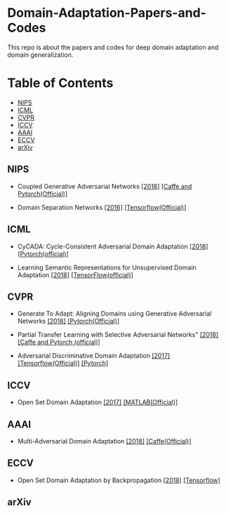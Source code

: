 # Domain-Adaptation-Papers-and-Codes

This repo is about the papers and codes for deep domain adaptation and domain generalization. 

Table of Contents
=================
 * [NIPS](https://github.com/redhat12345/Domain-Adaptation-Papers-and-Codes/blob/master/README.md#nips)
 * [ICML](https://github.com/redhat12345/Domain-Adaptation-Papers-and-Codes/blob/master/README.md#icml)
 * [CVPR](https://github.com/redhat12345/Domain-Adaptation-Papers-and-Codes/blob/master/README.md#cvpr)
 * [ICCV](https://github.com/redhat12345/Domain-Adaptation-Papers-and-Codes/blob/master/README.md#iccv)
 * [AAAI](https://github.com/redhat12345/Domain-Adaptation-Papers-and-Codes/blob/master/README.md#aaai)
 * [ECCV](https://github.com/redhat12345/Domain-Adaptation-Papers-and-Codes/blob/master/README.md#eccv)
 * [arXiv](https://github.com/redhat12345/Domain-Adaptation-Papers-and-Codes/blob/master/README.md#arxiv)

## NIPS

* Coupled Generative Adversarial Networks [[2016]](http://papers.nips.cc/paper/6544-coupled-generative-adversarial-networks) [[Caffe and Pytorch(Official)]](https://github.com/mingyuliutw/cogan)


* Domain Separation Networks [[2016]](http://papers.nips.cc/paper/6254-domain-separation-networks) [[Tensorflow(Official)]](https://github.com/tensorflow/models/tree/master/research/domain_adaptation)

## ICML

* CyCADA: Cycle-Consistent Adversarial Domain Adaptation [[2018]](http://proceedings.mlr.press/v80/hoffman18a.html) [[Pytorch(official)]](https://github.com/jhoffman/cycada_release)

* Learning Semantic Representations for Unsupervised Domain Adaptation [[2018]](http://proceedings.mlr.press/v80/xie18c.html) [[TensorFlow(official)]](https://github.com/Mid-Push/Moving-Semantic-Transfer-Network)

## CVPR

* Generate To Adapt: Aligning Domains using Generative Adversarial Networks [[2018]](http://openaccess.thecvf.com/content_cvpr_2018/papers/Sankaranarayanan_Generate_to_Adapt_CVPR_2018_paper.pdf) [[Pytorch(Official)]](https://github.com/yogeshbalaji/Generate_To_Adapt)


* Partial Transfer Learning with Selective Adversarial Networks" [[2018]](http://openaccess.thecvf.com/content_cvpr_2018/papers/Cao_Partial_Transfer_Learning_CVPR_2018_paper.pdf) [[Caffe and Pytorch (official)]](https://github.com/thuml/SAN)


* Adversarial Discriminative Domain Adaptation [[2017]](http://openaccess.thecvf.com/content_cvpr_2017/papers/Tzeng_Adversarial_Discriminative_Domain_CVPR_2017_paper.pdf) [[Tensorflow(Official)]](https://github.com/erictzeng/adda) [[Pytorch]](https://github.com/corenel/pytorch-adda)


## ICCV

* Open Set Domain Adaptation [[2017]](http://openaccess.thecvf.com/content_ICCV_2017/papers/Busto_Open_Set_Domain_ICCV_2017_paper.pdf) [[MATLAB(Official)]](https://github.com/Heliot7/open-set-da)


## AAAI
* Multi-Adversarial Domain Adaptation [[2018]](https://www.aaai.org/ocs/index.php/AAAI/AAAI18/paper/view/17067) [[Caffe(Official)]](https://github.com/thuml/MADA)

## ECCV

* Open Set Domain Adaptation by Backpropagation [[2018]](https://arxiv.org/abs/1804.10427v2) [[Tensorflow]](https://bundle-archive.plex.tv/Mid-Push/Open_set_domain_adaptation)

## arXiv
